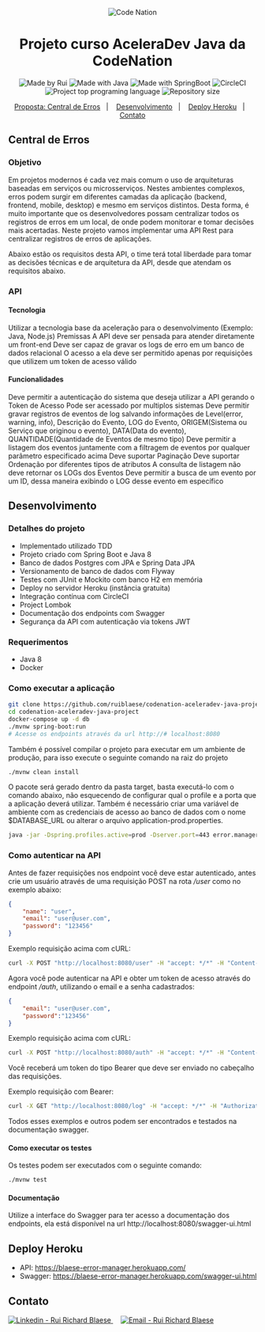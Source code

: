 <p align="center">
    <img alt="Code Nation" src="https://github.com/ruiblaese/codenation-aceleradev-java-project/.github/codenation.jpeg?raw=true" />
</p>

<h1 align="center">
    Projeto curso AceleraDev Java da CodeNation
</h1>
<p align="center">  
  <img alt="Made by Rui" src="https://img.shields.io/badge/Made%20by-ruiblaese-%2304D361">
  
  <img alt="Made with Java" src="https://img.shields.io/badge/Made%20with-Java-%1f425f">  
  
  <img alt="Made with SpringBoot" src="https://img.shields.io/badge/Made%20with-SpringBoot-%1f425f">  

  <img alt="CircleCI" src="https://circleci.com/gh/ruiblaese/codenation-aceleradev-java-project.svg?style=shield">  

<img alt="Project top programing language" src="https://img.shields.io/github/languages/top/ruiblaese/codenation-aceleradev-java-project">  

  <img alt="Repository size" src="https://img.shields.io/github/repo-size/ruiblaese/codenation-aceleradev-java-project">
</p>
 
<p align="center">
    <a href="#central-de-erros">Proposta: Central de Erros</a>&nbsp;&nbsp;&nbsp;|&nbsp;&nbsp;&nbsp;
    <a href="#desenvolvimento">Desenvolvimento</a>&nbsp;&nbsp;&nbsp;|&nbsp;&nbsp;&nbsp;
    <a href="#deploy-heroku">Deploy Heroku</a>&nbsp;&nbsp;&nbsp;|&nbsp;&nbsp;&nbsp;
    <a href="#contato">Contato</a>
</p>
 

## Central de Erros
### Objetivo
Em projetos modernos é cada vez mais comum o uso de arquiteturas baseadas em serviços ou microsserviços. Nestes ambientes complexos, erros podem surgir em diferentes camadas da aplicação (backend, frontend, mobile, desktop) e mesmo em serviços distintos. Desta forma, é muito importante que os desenvolvedores possam centralizar todos os registros de erros em um local, de onde podem monitorar e tomar decisões mais acertadas. Neste projeto vamos implementar uma API Rest para centralizar registros de erros de aplicações.

Abaixo estão os requisitos desta API, o time terá total liberdade para tomar as decisões técnicas e de arquitetura da API, desde que atendam os requisitos abaixo.

### API
#### Tecnologia
Utilizar a tecnologia base da aceleração para o desenvolvimento (Exemplo: Java, Node.js)
Premissas
A API deve ser pensada para atender diretamente um front-end
Deve ser capaz de gravar os logs de erro em um banco de dados relacional
O acesso a ela deve ser permitido apenas por requisições que utilizem um token de acesso válido
#### Funcionalidades
Deve permitir a autenticação do sistema que deseja utilizar a API gerando o Token de Acesso
Pode ser acessado por multiplos sistemas
Deve permitir gravar registros de eventos de log salvando informações de Level(error, warning, info), Descrição do Evento, LOG do Evento, ORIGEM(Sistema ou Serviço que originou o evento), DATA(Data do evento), QUANTIDADE(Quantidade de Eventos de mesmo tipo)
Deve permitir a listagem dos eventos juntamente com a filtragem de eventos por qualquer parâmetro especificado acima
Deve suportar Paginação
Deve suportar Ordenação por diferentes tipos de atributos
A consulta de listagem não deve retornar os LOGs dos Eventos
Deve permitir a busca de um evento por um ID, dessa maneira exibindo o LOG desse evento em específico

## Desenvolvimento

### Detalhes do projeto
* Implementado utilizado TDD
* Projeto criado com Spring Boot e Java 8
* Banco de dados Postgres com JPA e Spring Data JPA
* Versionamento de banco de dados com Flyway
* Testes com JUnit e Mockito com banco H2 em memória
* Deploy no servidor Heroku (instância gratuita)
* Integração contínua com CircleCI
* Project Lombok
* Documentação dos endpoints com Swagger
* Segurança da API com autenticação via tokens JWT 

### Requerimentos
- Java 8
- Docker

### Como executar a aplicação
```bash
git clone https://github.com/ruiblaese/codenation-aceleradev-java-project
cd codenation-aceleradev-java-project
docker-compose up -d db
./mvnw spring-boot:run
# Acesse os endpoints através da url http://# localhost:8080
```

Também é possível compilar o projeto para executar em um ambiente de produção, para isso execute o seguinte comando na raiz do projeto

```bash
./mvnw clean install
```

O pacote será gerado dentro da pasta target, basta executá-lo com o comando abaixo, não esquecendo de configurar qual o profile e a porta que a aplicação deverá utilizar.
Também é necessário criar uma variável de ambiente com as credenciais de acesso ao banco de dados com o nome $DATABASE_URL ou alterar o arquivo application-prod.properties.

```bash
java -jar -Dspring.profiles.active=prod -Dserver.port=443 error.manager-0.0.1-SNAPSHOT.jar
```
### Como autenticar na API
Antes de fazer requisições nos endpoint você deve estar autenticado, antes crie um usuário através de uma requisição POST na rota */user* como no exemplo abaixo:

```json
{
	"name": "user",
	"email": "user@user.com",
	"password": "123456"
}
```
Exemplo requisição acima com cURL: 
```bash
curl -X POST "http://localhost:8080/user" -H "accept: */*" -H "Content-Type: application/json" -d "{\t\"name\": \"user\",\t\"email\": \"user@user.com\",\t\"password\": \"123456\"}"
```

Agora você pode autenticar na API e obter um token de acesso através do endpoint */auth*, utilizando o email e a senha cadastrados:

```json
{
	"email": "user@user.com",
	"password":"123456"
}
```

Exemplo requisição acima com cURL: 
```bash
curl -X POST "http://localhost:8080/auth" -H "accept: */*" -H "Content-Type: application/json" -d "{ \"email\": \"user@user.com\", \"password\": \"123456\"}"
```


Você receberá um token do tipo Bearer que deve ser enviado no cabeçalho das requisições.

Exemplo requisição com Bearer: 
```bash
curl -X GET "http://localhost:8080/log" -H "accept: */*" -H "Authorization: eyJhbGciOiJIUzUxMiJ9.eyJzdWIiOiJ1c2VyQHVzZXIuY29tIiwicm9sZSI6bnVsbCwiY3JlYXRlZCI6MTU4ODQ1NTc4MDgyNCwiZXhwIjoxNTg4NDYxNzgwfQ.tg--NuT6f51oNOqubVDFaZi70UPDkaqZJSXfCiYqe_6EybHdXu2zKvVjhDn3NAHLqLN_if4ATsUvfw27d7Yp9A"
```

Todos esses exemplos e outros podem ser encontrados e testados na documentação swagger.

#### Como executar os testes
Os testes podem ser executados com o seguinte comando:

```bash
./mvnw test
```

#### Documentação
Utilize a interface do Swagger para ter acesso a documentação dos endpoints, ela está disponível na url http://localhost:8080/swagger-ui.html


## Deploy Heroku
- API: https://blaese-error-manager.herokuapp.com/   
- Swagger: https://blaese-error-manager.herokuapp.com/swagger-ui.html  


## Contato

<a href="https://www.linkedin.com/in/ruiblaese/" target="_blank" >
  <img alt="Linkedin - Rui Richard Blaese" src="https://img.shields.io/badge/Linkedin--%23F8952D?style=social&logo=linkedin">
</a>&nbsp;&nbsp;&nbsp;
<a href="mailto:ruiblaese@gmail.com" target="_blank" >
  <img alt="Email - Rui Richard Blaese" src="https://img.shields.io/badge/Email--%23F8952D?style=social&logo=gmail">
</a> 
 
